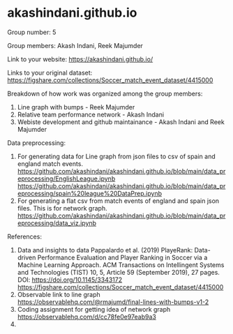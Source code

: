 # akashindani.github.io
Group number: 5

Group members: Akash Indani, Reek Majumder

Link to your website: https://akashindani.github.io/

Links to your original dataset: https://figshare.com/collections/Soccer_match_event_dataset/4415000

Breakdown of how work was organized among the group members:
1. Line graph with bumps - Reek Majumder
2. Relative team performance network - Akash Indani
3. Webiste development and github maintainance - Akash Indani and Reek Majumder

Data preprocessing:
1. For generating data for Line graph from json files to csv of spain and england match events.
https://github.com/akashindani/akashindani.github.io/blob/main/data_preprocessing/EnglishLeague.ipynb
https://github.com/akashindani/akashindani.github.io/blob/main/data_preprocessing/spain%20league%20DataPrep.ipynb
2. For generating a flat csv from match events of england and spain json files. This is for network graph.
https://github.com/akashindani/akashindani.github.io/blob/main/data_preprocessing/data_viz.ipynb


References:
1. Data and insights to data
Pappalardo et al. (2019) PlayeRank: Data-driven Performance Evaluation and Player Ranking in Soccer via a Machine Learning Approach. ACM Transactions on Intellingent Systems and Technologies (TIST) 10, 5, Article 59 (September 2019), 27 pages. DOI: https://doi.org/10.1145/3343172
https://figshare.com/collections/Soccer_match_event_dataset/4415000
2. Observable link to line graph
https://observablehq.com/@rmajumd/final-lines-with-bumps-v1-2
3. Coding assignment for getting idea of network graph
https://observablehq.com/d/cc78fe0e97eab9a3
4. 
